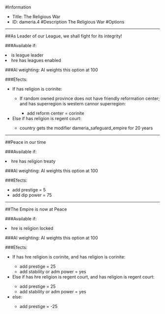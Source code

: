 #Information
 - Title: The Religious War
 - ID: dameria.4
#Description
The Religious War
#Options

___
##As Leader of our League, we shall fight for its integrity!

###Available if:
<li>is league leader</li><li>hre has leagues enabled</li>

###AI weighting:
AI weights this option at 100


###Efects:<ul><li>If has religion is corinite:</li><ul><li>If random owned province does not have friendly reformation center; and  has superregion is western cannor superregion:</li><ul><li>add reform center = corinite</li></ul></ul><li>Else if has religion is regent court:</li><ul><li>country gets the modifier dameria_safeguard_empire for 20 years</li></ul></ul>

___
##Peace in our time

###Available if:
<li>hre has religion treaty</li>

###AI weighting:
AI weights this option at 100


###Efects:<ul><li>add prestige = 5</li><li>add dip power = 75</li></ul>

___
##The Empire is now at Peace

###Available if:
<li>hre is religion locked</li>

###AI weighting:
AI weights this option at 100


###Efects:<ul><li>If has hre religion is corinite, and  has religion is corinite:</li><ul><li>add prestige = 25</li><li>add stability or adm power = yes</li></ul><li>Else if has hre religion is regent court, and  has religion is regent court:</li><ul><li>add prestige = 25</li><li>add stability or adm power = yes</li></ul><li>else:</li><ul><li>add prestige = -25</li></ul></ul>

